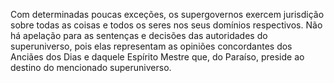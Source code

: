 ﻿Com determinadas poucas exceções, os supergovernos exercem jurisdição sobre todas as coisas e todos os seres nos seus domínios respectivos. Não há apelação para as sentenças e decisões das autoridades do superuniverso, pois elas representam as opiniões concordantes dos Anciães dos Dias e daquele Espírito Mestre que, do Paraíso, preside ao destino do mencionado superuniverso.